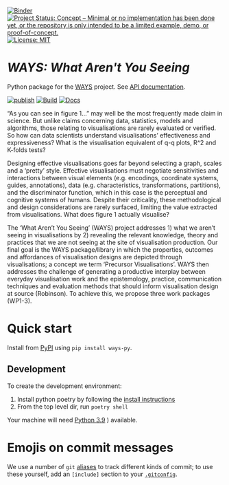 <!-- badges: start -->
[![Binder](https://mybinder.org/badge_logo.svg)](https://mybinder.org/v2/gh/WarwickCIM/ways-py/develop)
[![Project Status: Concept – Minimal or no implementation has been done yet, or the repository is only intended to be a limited example, demo, or proof-of-concept.](https://www.repostatus.org/badges/latest/concept.svg)](https://www.repostatus.org/#concept)
[![License: MIT](https://img.shields.io/badge/License-MIT-yellow.svg)](https://opensource.org/licenses/MIT)
<!-- badges: end -->

# _WAYS: What Aren't You Seeing_

Python package for the [WAYS](https://www.turing.ac.uk/research/research-projects/ways-what-arent-you-seeing) project. See [API documentation](https://warwickcim.github.io/ways-py/).
<!-- badges: start -->
[![publish](https://github.com/WarwickCIM/ways-py/actions/workflows/publish.yml/badge.svg?branch=develop)](https://github.com/WarwickCIM/ways-py/actions/workflows/publish.yml)
[![Build](https://github.com/WarwickCIM/ways-py/actions/workflows/build.yml/badge.svg?branch=develop)](https://github.com/WarwickCIM/ways-py/actions/workflows/build.yml)
[![Docs](https://github.com/WarwickCIM/ways-py/actions/workflows/docs.yml/badge.svg?branch=develop)](https://github.com/WarwickCIM/ways-py/actions/workflows/docs.yml)
<!-- badges: end -->

“As you can see in figure 1…” may well be the most frequently made claim in science. But unlike claims concerning data, statistics, models and algorithms, those relating to visualisations are rarely evaluated or verified. So how can data scientists understand visualisations’ effectiveness and expressiveness? What is the visualisation equivalent of q-q plots, R^2 and K-folds tests?

Designing effective visualisations goes far beyond selecting a graph, scales and a ‘pretty’ style. Effective visualisations must negotiate sensitivities and interactions between visual elements (e.g. encodings, coordinate systems, guides, annotations), data (e.g. characteristics, transformations, partitions), and the discriminator function, which in this case is the perceptual and cognitive systems of humans. Despite their criticality, these methodological and design considerations are rarely surfaced, limiting the value extracted from visualisations. What does figure 1 actually visualise?

The ‘What Aren’t You Seeing’ (WAYS) project addresses 1) what we aren’t seeing in visualisations by 2) revealing the relevant knowledge, theory and practices that we are not seeing at the site of visualisation production. Our final goal is the WAYS package/library in which the properties, outcomes and affordances of visualisation designs are depicted through visualisations; a concept we term ‘Precursor Visualisations’. WAYS then addresses the challenge of generating a productive interplay between everyday visualisation work and the epistemology, practice, communication techniques and evaluation methods that should inform visualisation design at source (Robinson). To achieve this, we propose three work packages (WP1-3).

# Quick start

Install from [PyPI](https://pypi.org/project/ways-py/) using `pip install ways-py`.

## Development

To create the development environment:

1. Install python poetry by following the [install instructions](https://python-poetry.org/docs/)
2. From the top level dir, run `poetry shell`

Your machine will need [Python 3.9](https://www.python.org/downloads/release/python-397/) ) available.

# Emojis on commit messages

We use a number of `git` [aliases](/.gitconfig.aliases) to track different kinds of commit; to use these yourself, add an `[include]` section to your [`.gitconfig`](https://git-scm.com/docs/git-config).
